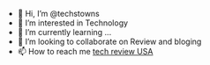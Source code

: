 - 👋 Hi, I’m @techstowns
- 👀 I’m interested in Technology
- 🌱 I’m currently learning ...
- 💞️ I’m looking to collaborate on Review and bloging
- 📫 How to reach me <a href='https://techstowns.com/'> tech review USA</a> 

<!---
techstowns/techstowns is a ✨ special ✨ repository because its `README.md` (this file) appears on your GitHub profile.
You can click the Preview link to take a look at your changes.
--->

